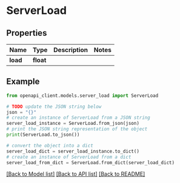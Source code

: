 # ServerLoad


## Properties

Name | Type | Description | Notes
------------ | ------------- | ------------- | -------------
**load** | **float** |  | 

## Example

```python
from openapi_client.models.server_load import ServerLoad

# TODO update the JSON string below
json = "{}"
# create an instance of ServerLoad from a JSON string
server_load_instance = ServerLoad.from_json(json)
# print the JSON string representation of the object
print(ServerLoad.to_json())

# convert the object into a dict
server_load_dict = server_load_instance.to_dict()
# create an instance of ServerLoad from a dict
server_load_from_dict = ServerLoad.from_dict(server_load_dict)
```
[[Back to Model list]](../README.md#documentation-for-models) [[Back to API list]](../README.md#documentation-for-api-endpoints) [[Back to README]](../README.md)


